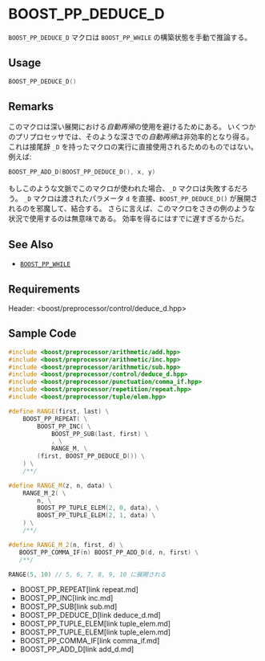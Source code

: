 # BOOST_PP_DEDUCE_D

`BOOST_PP_DEDUCE_D` マクロは `BOOST_PP_WHILE` の構築状態を手動で推論する。

## Usage

```cpp
BOOST_PP_DEDUCE_D()
```

## Remarks

このマクロは深い展開における*自動再帰*の使用を避けるためにある。
いくつかのプリプロセッサでは、そのような深さでの*自動再帰*は非効率的となり得る。
これは接尾辞 `_D` を持ったマクロの実行に直接使用されるためのものではない。例えば:

```cpp
BOOST_PP_ADD_D(BOOST_PP_DEDUCE_D(), x, y)
```

もしこのような文脈でこのマクロが使われた場合、`_D` マクロは失敗するだろう。
`_D` マクロは渡されたパラメータ `d` を直接、`BOOST_PP_DEDUCE_D()` が展開されるのを邪魔して、結合する。
さらに言えば、このマクロをさきの例のような状況で使用するのは無意味である。
効率を得るにはすでに遅すぎるからだ。

## See Also

- [`BOOST_PP_WHILE`](while.md)

## Requirements

Header: &lt;boost/preprocessor/control/deduce_d.hpp&gt;

## Sample Code

```cpp
#include <boost/preprocessor/arithmetic/add.hpp>
#include <boost/preprocessor/arithmetic/inc.hpp>
#include <boost/preprocessor/arithmetic/sub.hpp>
#include <boost/preprocessor/control/deduce_d.hpp>
#include <boost/preprocessor/punctuation/comma_if.hpp>
#include <boost/preprocessor/repetition/repeat.hpp>
#include <boost/preprocessor/tuple/elem.hpp>

#define RANGE(first, last) \
	BOOST_PP_REPEAT( \
		BOOST_PP_INC( \
			BOOST_PP_SUB(last, first) \
			, \
			RANGE_M, \
		(first, BOOST_PP_DEDUCE_D()) \
	) \
	/**/

#define RANGE_M(z, n, data) \
	RANGE_M_2( \
		n, \
		BOOST_PP_TUPLE_ELEM(2, 0, data), \
		BOOST_PP_TUPLE_ELEM(2, 1, data) \
	) \
	/**/

#define RANGE_M_2(n, first, d) \
   BOOST_PP_COMMA_IF(n) BOOST_PP_ADD_D(d, n, first) \
   /**/

RANGE(5, 10) // 5, 6, 7, 8, 9, 10 に展開される
```
* BOOST_PP_REPEAT[link repeat.md]
* BOOST_PP_INC[link inc.md]
* BOOST_PP_SUB[link sub.md]
* BOOST_PP_DEDUCE_D[link deduce_d.md]
* BOOST_PP_TUPLE_ELEM[link tuple_elem.md]
* BOOST_PP_TUPLE_ELEM[link tuple_elem.md]
* BOOST_PP_COMMA_IF[link comma_if.md]
* BOOST_PP_ADD_D[link add_d.md]

